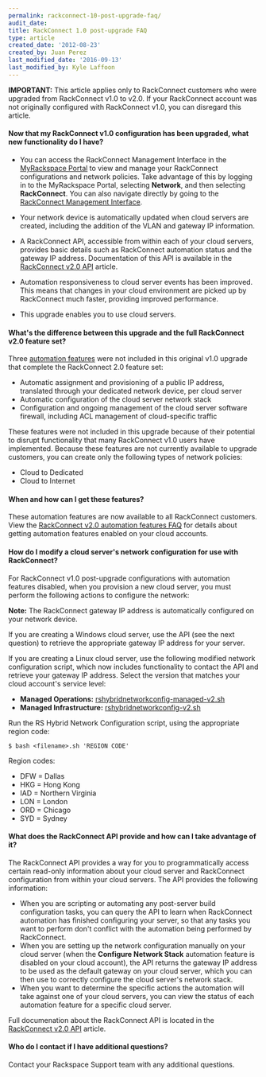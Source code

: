 ```yaml
---
permalink: rackconnect-10-post-upgrade-faq/
audit_date:
title: RackConnect 1.0 post-upgrade FAQ
type: article
created_date: '2012-08-23'
created_by: Juan Perez
last_modified_date: '2016-09-13'
last_modified_by: Kyle Laffoon
---
```


**IMPORTANT:** This article applies only to RackConnect customers who
were upgraded from RackConnect v1.0 to v2.0. If your RackConnect account was not
originally configured with RackConnect v1.0, you can disregard this article.

#### Now that my RackConnect v1.0 configuration has been upgraded, what new functionality do I have?

-   You can access the RackConnect Management Interface in the
    [MyRackspace Portal](https://my.rackspace.com/) to view and manage
    your RackConnect configurations and network policies. Take
    advantage of this by logging in to the MyRackspace Portal, selecting
    **Network**, and then selecting **RackConnect**. You can also
    navigate directly by going to the [RackConnect Management Interface](https://my.rackspace.com/portal/rackConnect/index).

-   Your network device is automatically updated when cloud servers are created, including the addition of the VLAN and gateway IP information.

-   A RackConnect API, accessible from within each of your cloud
    servers, provides basic details such as RackConnect automation
    status and the gateway IP address. Documentation of this API is available in
    the [RackConnect v2.0 API](/how-to/the-rackconnect-v20-api) article.

-   Automation responsiveness to cloud server events has been improved. This
    means that changes in your cloud environment are picked up by
    RackConnect much faster, providing improved performance.

-   This upgrade enables you to use cloud servers.

#### What's the difference between this upgrade and the full RackConnect v2.0 feature set?

Three [automation features](/how-to/rackconnect-v20-automation-features-faq) were not included in this original v1.0 upgrade that complete the
RackConnect 2.0 feature set:

-   Automatic assignment and provisioning of a public IP address,
    translated through your dedicated network device, per cloud server
-   Automatic configuration of the cloud server network stack
-   Configuration and ongoing management of the cloud server software
    firewall, including ACL management of cloud-specific traffic

These features were not included in this upgrade because of their potential to disrupt functionality that many
RackConnect v1.0 users have implemented. Because these features are not currently available to upgrade customers, you can create only the following types of network policies:

-   Cloud to Dedicated
-   Cloud to Internet

#### When and how can I get these features?

These automation features are now available to all RackConnect
customers. View the [RackConnect v2.0 automation features
FAQ](/how-to/rackconnect-v20-automation-features-faq)
for details about getting automation features enabled on your cloud
accounts.

#### How do I modify a cloud server's network configuration for use with RackConnect?

For RackConnect v1.0 post-upgrade configurations with automation features
disabled, when you provision a new cloud server, you must perform the
following actions to configure the network:

**Note:** The RackConnect gateway IP address is automatically configured
on your network device.

If you are creating a Windows cloud server, use the API (see the next question)
to retrieve the appropriate gateway IP address for your server.

If you are creating a Linux cloud server, use the following modified network
configuration script, which now includes functionality to contact the
API and retrieve your gateway IP address. Select the version that
matches your cloud account's service level:

-   **Managed Operations:**
    [rshybridnetworkconfig-managed-v2.sh](https://scripts.rackconnect.rackspace.com/rshybridnetworkconfig-managed-v2.sh)
-   **Managed Infrastructure:**
    [rshybridnetworkconfig-v2.sh](https://scripts.rackconnect.rackspace.com/rshybridnetworkconfig-v2.sh)

Run the RS Hybrid Network Configuration script, using the appropriate region code:

    $ bash <filename>.sh 'REGION CODE'

Region codes:

- DFW = Dallas
- HKG = Hong Kong
- IAD = Northern Virginia
- LON = London
- ORD = Chicago
- SYD = Sydney

#### What does the RackConnect API provide and how can I take advantage of it?

The RackConnect API provides a way for you to programmatically access
certain read-only information about your cloud server and RackConnect
configuration from within your cloud servers.  The API provides the
following information:

-  When you are scripting or automating any post-server build
    configuration tasks, you can query the API to learn when RackConnect
    automation has finished configuring your server, so that any tasks
    you want to perform don't conflict with the automation being
    performed by RackConnect.
- When you are setting up the network configuration manually on your
    cloud server (when the **Configure Network Stack** automation feature
    is disabled on your cloud account), the API returns the gateway
    IP address to be used as the default gateway on your cloud server,
    which you can then use to correctly configure the cloud server's network stack.
-  When you want to determine the specific actions the automation will
    take against one of your cloud servers, you can view the status of
    each automation feature for a specific cloud server.

Full documenation about the RackConnect API is located in the
[RackConnect v2.0 API](/how-to/the-rackconnect-v20-api) article.

#### Who do I contact if I have additional questions?

Contact your Rackspace Support team with any additional questions.
